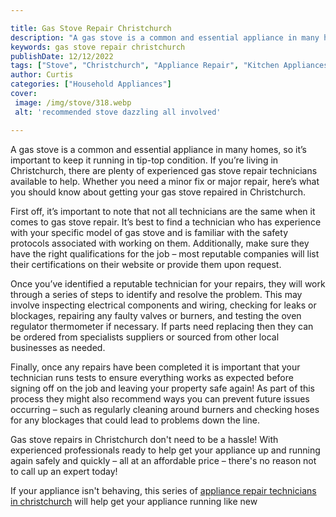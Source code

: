 ```yaml
---

title: Gas Stove Repair Christchurch
description: "A gas stove is a common and essential appliance in many homes, so it’s important to keep it running in tip-top condition. If you’r...read now to learn more"
keywords: gas stove repair christchurch
publishDate: 12/12/2022
tags: ["Stove", "Christchurch", "Appliance Repair", "Kitchen Appliances"]
author: Curtis
categories: ["Household Appliances"]
cover: 
 image: /img/stove/318.webp
 alt: 'recommended stove dazzling all involved'

---
```


A gas stove is a common and essential appliance in many homes, so it’s important to keep it running in tip-top condition. If you’re living in Christchurch, there are plenty of experienced gas stove repair technicians available to help. Whether you need a minor fix or major repair, here’s what you should know about getting your gas stove repaired in Christchurch.

First off, it’s important to note that not all technicians are the same when it comes to gas stove repair. It’s best to find a technician who has experience with your specific model of gas stove and is familiar with the safety protocols associated with working on them. Additionally, make sure they have the right qualifications for the job – most reputable companies will list their certifications on their website or provide them upon request. 

Once you’ve identified a reputable technician for your repairs, they will work through a series of steps to identify and resolve the problem. This may involve inspecting electrical components and wiring, checking for leaks or blockages, repairing any faulty valves or burners, and testing the oven regulator thermometer if necessary. If parts need replacing then they can be ordered from specialists suppliers or sourced from other local businesses as needed. 

Finally, once any repairs have been completed it is important that your technician runs tests to ensure everything works as expected before signing off on the job and leaving your property safe again! As part of this process they might also recommend ways you can prevent future issues occurring – such as regularly cleaning around burners and checking hoses for any blockages that could lead to problems down the line. 

Gas stove repairs in Christchurch don't need to be a hassle! With experienced professionals ready to help get your appliance up and running again safely and quickly – all at an affordable price – there's no reason not to call up an expert today!

If your appliance isn't behaving, this series of <a href="/pages/appliance-repair-technicians-in-christchurch/">appliance repair technicians in christchurch</a> will help get your appliance running like new